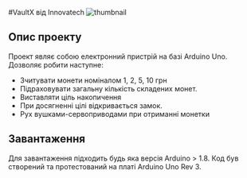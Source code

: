 #VaultX від Innovatech
![thumbnail](Media/main.png)
## Опис проекту
Проект являє собою електронний пристрій на базі Arduino Uno. Дозволяє робити наступне:
- Зчитувати монети номіналом 1, 2, 5, 10 грн
- Підраховувати загальну кількість складених монет.
- Виставляти ціль накопичення 
- При досягненні цілі відкривається замок.
- Рух вушками-сервоприводами при отриманні монетки

## Завантаження 
 Для завантаження підходить будь яка версія Arduino > 1.8.
 Код був створений та протестований на платі Arduino Uno Rev 3.
